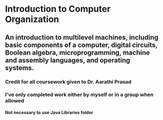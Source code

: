 # Introduction to Computer Organization
## An introduction to multilevel machines, including basic components of a computer, digital circuits, Boolean algebra, microprogramming, machine and assembly languages, and operating systems.

### Credit for all coursework given to Dr. Aarathi Prasad
### I've only completed work either by myself or in a group when allowed

#### Not necessary to use Java Libraries folder
